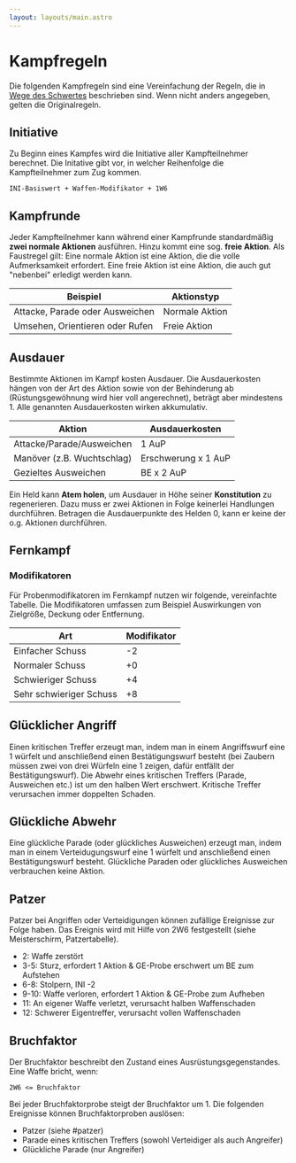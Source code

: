 ```yaml
---
layout: layouts/main.astro
---
```


# Kampfregeln

Die folgenden Kampfregeln sind eine Vereinfachung der Regeln, die in [Wege des Schwertes](https://pnp.spuxx.dev)
beschrieben sind. Wenn nicht anders angegeben, gelten die Originalregeln.

## Initiative

Zu Beginn eines Kampfes wird die Initiative aller Kampfteilnehmer berechnet.
Die Initative gibt vor, in welcher Reihenfolge die Kampfteilnehmer zum Zug kommen.

<span class="ra ra-perspective-dice-one"></span> `INI-Basiswert + Waffen-Modifikator + 1W6`

## Kampfrunde

Jeder Kampfteilnehmer kann während einer Kampfrunde standardmäßig **zwei normale Aktionen** ausführen.
Hinzu kommt eine sog. **freie Aktion**. Als Faustregel gilt: Eine normale Aktion ist eine Aktion,
die die volle Aufmerksamkeit erfordert. Eine freie Aktion ist eine Aktion, die auch gut "nebenbei"
erledigt werden kann.

| Beispiel                        | Aktionstyp     |
| ------------------------------- | -------------- |
| Attacke, Parade oder Ausweichen | Normale Aktion |
| Umsehen, Orientieren oder Rufen | Freie Aktion   |

## Ausdauer

Bestimmte Aktionen im Kampf kosten Ausdauer. Die Ausdauerkosten hängen von der Art des Aktion
sowie von der Behinderung ab (Rüstungsgewöhnung wird hier voll angerechnet), beträgt aber mindestens 1.
Alle genannten Ausdauerkosten wirken akkumulativ.

| Aktion                     | Ausdauerkosten      |
| -------------------------- | ------------------- |
| Attacke/Parade/Ausweichen  | 1 AuP               |
| Manöver (z.B. Wuchtschlag) | Erschwerung x 1 AuP |
| Gezieltes Ausweichen       | BE x 2 AuP          |

Ein Held kann **Atem holen**, um Ausdauer in Höhe seiner **Konstitution** zu regenerieren.
Dazu muss er zwei Aktionen in Folge keinerlei Handlungen durchführen. Betragen die Ausdauerpunkte
des Helden 0, kann er keine der o.g. Aktionen durchführen.

## Fernkampf

### Modifikatoren

Für Probenmodifikatoren im Fernkampf nutzen wir folgende, vereinfachte Tabelle. Die Modifikatoren
umfassen zum Beispiel Auswirkungen von Zielgröße, Deckung oder Entfernung.

| Art                     | Modifikator |
| ----------------------- | ----------- |
| Einfacher Schuss        | -2          |
| Normaler Schuss         | +0          |
| Schwieriger Schuss      | +4          |
| Sehr schwieriger Schuss | +8          |

## Glücklicher Angriff

Einen kritischen Treffer erzeugt man, indem man in einem Angriffswurf eine 1 würfelt und anschließend
einen Bestätigungswurf besteht (bei Zaubern müssen zwei von drei Würfeln eine 1 zeigen, dafür entfällt
der Bestätigungswurf).
Die Abwehr eines kritischen Treffers (Parade, Ausweichen etc.) ist um den halben Wert erschwert.
Kritische Treffer verursachen immer doppelten Schaden.

## Glückliche Abwehr

Eine glückliche Parade (oder glückliches Ausweichen) erzeugt man, indem man in einem
Verteidugungswurf eine 1 würfelt und anschließend einen Bestätigungswurf besteht.
Glückliche Paraden oder glückliches Ausweichen verbrauchen keine Aktion.

## Patzer

Patzer bei Angriffen oder Verteidigungen können zufällige Ereignisse zur Folge haben.
Das Ereignis wird mit Hilfe von 2W6 festgestellt (siehe Meisterschirm, Patzertabelle).

- 2: Waffe zerstört
- 3-5: Sturz, erfordert 1 Aktion & GE-Probe erschwert um BE zum Aufstehen
- 6-8: Stolpern, INI -2
- 9-10: Waffe verloren, erfordert 1 Aktion & GE-Probe zum Aufheben
- 11: An eigener Waffe verletzt, verursacht halben Waffenschaden
- 12: Schwerer Eigentreffer, verursacht vollen Waffenschaden

## Bruchfaktor

Der Bruchfaktor beschreibt den Zustand eines Ausrüstungsgegenstandes. Eine Waffe bricht, wenn:

<span class="ra ra-perspective-dice-one"></span> `2W6 <= Bruchfaktor`

Bei jeder Bruchfaktorprobe steigt der Bruchfaktor um 1.
Die folgenden Ereignisse können Bruchfaktorproben auslösen:

- Patzer (siehe #patzer)
- Parade eines kritischen Treffers (sowohl Verteidiger als auch Angreifer)
- Glückliche Parade (nur Angreifer)
